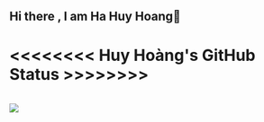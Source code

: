 ## Hi there , I am Ha Huy Hoang👋
<h1 color = "blue"><<<<<<<< Huy Hoàng's GitHub Status >>>>>>>></h1> <br/>
<img src = "https://github-readme-stats.vercel.app/api?username=HuyHoang2802&show_icons=true&theme=tokyonight" with = "300">

